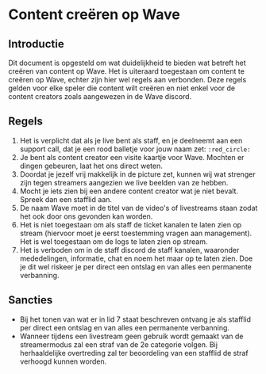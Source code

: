 # Content creëren op Wave

## Introductie

Dit document is opgesteld om wat duidelijkheid te bieden wat betreft het creëren van content op Wave. Het is uiteraard toegestaan om content te creëren op Wave, echter zijn hier wel regels aan verbonden. Deze regels gelden voor elke speler die content wilt creëren en niet enkel voor de content creators zoals aangewezen in de Wave discord.

## Regels

1. Het is verplicht dat als je live bent als staff, en je deelneemt aan een support call, dat je een rood balletje voor jouw naam zet: `:red_circle:`
2. Je bent als content creator een visite kaartje voor Wave. Mochten er dingen gebeuren, laat het ons direct weten.
3. Doordat je jezelf vrij makkelijk in de picture zet, kunnen wij wat strenger zijn tegen streamers aangezien we live beelden van ze hebben.
4. Mocht je iets zien bij een andere content creator wat je niet bevalt. Spreek dan een stafflid aan.
5. De naam Wave moet in de titel van de video's of livestreams staan zodat het ook door ons gevonden kan worden.
6. Het is niet toegestaan om als staff de ticket kanalen te laten zien op stream (hiervoor moet je eerst toestemming vragen aan management). Het is wel toegestaan om de logs te laten zien op stream. 
7. Het is verboden om in de staff discord de staff kanalen, waaronder mededelingen, informatie, chat en noem het maar op te laten zien. Doe je dit wel riskeer je per direct een ontslag en van alles een permanente verbanning.

## Sancties

* Bij het tonen van wat er in lid 7 staat beschreven ontvang je als stafflid per direct een ontslag en van alles een permanente verbanning.
* Wanneer tijdens een livestream geen gebruik wordt gemaakt van de streamermodus zal een straf van de 2e categorie volgen. Bij herhaaldelijke overtreding zal ter beoordeling van een stafflid de straf verhoogd kunnen worden.